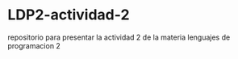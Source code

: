 # LDP2-actividad-2
repositorio para presentar la actividad 2 de la materia lenguajes de programacion 2
